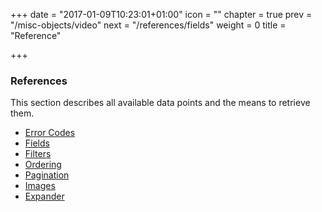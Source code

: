 +++
date = "2017-01-09T10:23:01+01:00"
icon = "<b class='fa fa-list'></b>"
chapter = true
prev = "/misc-objects/video"
next = "/references/fields"
weight = 0
title = "Reference"

+++

### References

This section describes all available data points and the means to retrieve them.

- [Error Codes](./errors)
- [Fields](./fields)
- [Filters](./filters)
- [Ordering](./ordering)
- [Pagination](./pagination)
- [Images](./images)
- [Expander](./expander)

